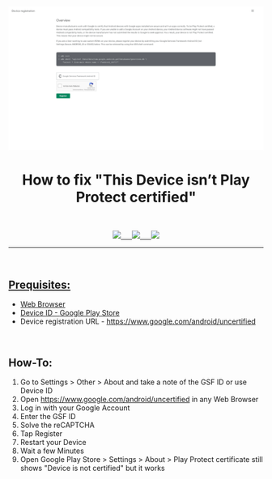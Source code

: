<p align="center"><img src="https://github.com/K3V1991/Fix-This-Device-isnt-Play-Protect-certified/blob/main/Register-Device.png" width="800"></a>
<h1 align="center"><b>How to fix "This Device isn’t Play Protect certified"</b></h1>
<br />

<p align="center">
<a href="https://ko-fi.com/k3v1991" alt="Ko-fi"><img src="https://img.shields.io/badge/Ko--fi-F16061?style=for-the-badge&logo=ko-fi&logoColor=white"> &emsp;
<a href="https://www.paypal.com/cgi-bin/webscr?cmd=_s-xclick&hosted_button_id=HW8B98TVDLKWA" alt="PayPal"><img src="https://img.shields.io/badge/PayPal-00457C?style=for-the-badge&logo=paypal&logoColor=white"> &emsp;
<a href="https://github.com/K3V1991/Donate-Crypto/blob/main/README.md" alt="Crypto"><img src="https://img.shields.io/badge/Bitcoin-000?style=for-the-badge&logo=bitcoin&logoColor=white">
</p>
<hr />
<br />

## Prequisites:
* Web Browser
* Device ID - [Google Play Store](https://play.google.com/store/apps/details?id=com.redphx.deviceid "Device ID")
* Device registration URL - https://www.google.com/android/uncertified
<br />

## How-To:
1. Go to Settings > Other > About and take a note of the GSF ID or use Device ID
2. Open https://www.google.com/android/uncertified in any Web Browser
3. Log in with your Google Account
4. Enter the GSF ID
5. Solve the reCAPTCHA
6. Tap Register
7. Restart your Device
8. Wait a few Minutes
9. Open Google Play Store > Settings > About > Play Protect certificate still shows "Device is not certified" but it works
